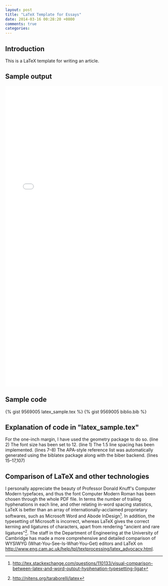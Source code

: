```yaml
---
layout: post
title: "LaTeX Template for Essays"
date: 2014-03-16 00:28:20 +0800
comments: true
categories: 
---
```


## Introduction

This is a LaTeX template for writing an article.

## Sample output

<iframe src="/assets/latex_sample.pdf" frameborder="0" width="100%" height="960px"></iframe>

## Sample code

{% gist 9569005 latex_sample.tex %}
{% gist 9569005 biblio.bib %}

## Explanation of code in "latex_sample.tex"

For the one-inch margin, I have used the geometry package to do so. (line 2) The font size has been set to 12. (line 1) The 1.5 line spacing has been implemented. (lines 7–8) The APA-style reference list was automatically generated using the biblatex package along with the biber backend. (lines 15–17,107)

## Comparison of LaTeX and other technologies

I personally appreciate the beauty of Professor Donald Knuff's Computer Modern typefaces, and thus the font Computer Modern Roman has been chosen through the whole PDF file. In terms the number of trailing hyphenations in each line, and other relating in-word spacing statistics, LaTeX is better than an array of internationally-acclaimed proprietary softwares, such as Microsoft Word and Abode InDesign[^1]. In addition, the typesetting of Microsoft is incorrect, whereas LaTeX gives the correct kerning and ligatures of characters, apart from rendering "ancient and rare ligatures"[^2]. The staff in the Department of Engineering at the University of Cambridge has made a more comprehensive and detailed comparison of WYSIWYG (What-You-See-Is-What-You-Get) editors and LaTeX on <http://www.eng.cam.ac.uk/help/tpl/textprocessing/latex_advocacy.html>.

[^1]: <http://tex.stackexchange.com/questions/110133/visual-comparison-between-latex-and-word-output-hyphenation-typesetting-ligat>
[^2]: <http://nitens.org/taraborelli/latex>
